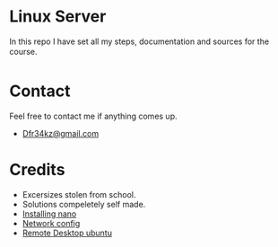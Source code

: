 # Linux Server

In this repo I have set all my steps, documentation and sources for the course.

# Contact

Feel free to contact me if anything comes up.
- Dfr34kz@gmail.com

# Credits

- Excersizes stolen from school.
- Solutions compeletely self made.
- [Installing nano](https://www.hostinger.com/tutorials/how-to-install-and-use-nano-text-editor)
- [Network config](http://www.mustbegeek.com/configure-static-ip-address-in-centos/)
- [Remote Desktop ubuntu](https://www.tweaking4all.com/software/linux-software/use-xrdp-remote-access-ubuntu-14-04/)